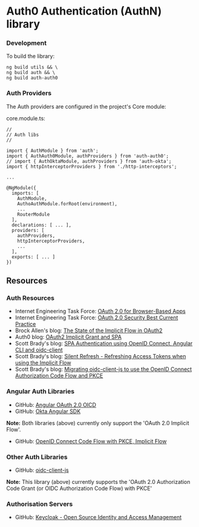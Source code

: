 # Auth0 Authentication (AuthN) library

### Development

To build the library:

```
ng build utils && \
ng build auth && \
ng build auth-auth0
```
### Auth Providers

The Auth providers are configured in the project's Core module:

core.module.ts:

```
//
// Auth libs
//

import { AuthModule } from 'auth';
import { AuthAuth0Module, authProviders } from 'auth-auth0';
// import { AuthOktaModule, authProviders } from 'auth-okta';
import { httpInterceptorProviders } from './http-interceptors';

...

@NgModule({
  imports: [
    AuthModule,
    AuthoAuthModule.forRoot(environment),
    ...
    RouterModule
  ],
  declarations: [ ... ],
  providers: [
    authProviders,
    httpInterceptorProviders,
    ...
  ],
  exports: [ ... ]
})
```

## Resources 

### Auth Resources
* Internet Engineering Task Force: [OAuth 2.0 for Browser-Based Apps](https://datatracker.ietf.org/doc/draft-ietf-oauth-browser-based-apps/)
* Internet Engineering Task Force: [OAuth 2.0 Security Best Current Practice](https://datatracker.ietf.org/doc/draft-ietf-oauth-security-topics/)
* Brock Allen's blog: [The State of the Implicit Flow in OAuth2](https://brockallen.com/2019/01/03/the-state-of-the-implicit-flow-in-oauth2/)
* Auth0 blog: [OAuth2 Implicit Grant and SPA](https://auth0.com/blog/oauth2-implicit-grant-and-spa/)
* Scott Brady's blog: [SPA Authentication using OpenID Connect, Angular CLI and oidc-client](https://www.scottbrady91.com/Angular/SPA-Authentiction-using-OpenID-Connect-Angular-CLI-and-oidc-client)
* Scott Brady's blog: [Silent Refresh - Refreshing Access Tokens when using the Implicit Flow](https://www.scottbrady91.com/OpenID-Connect/Silent-Refresh-Refreshing-Access-Tokens-when-using-the-Implicit-Flow)
* Scott Brady's blog: [Migrating oidc-client-js to use the OpenID Connect Authorization Code Flow and PKCE](https://www.scottbrady91.com/Angular/Migrating-oidc-client-js-to-use-the-OpenID-Connect-Authorization-Code-Flow-and-PKCE)

### Angular Auth Libraries
* GitHub: [Angular OAuth 2.0 OICD](https://github.com/manfredsteyer/angular-oauth2-oidc)
* GitHub: [Okta Angular SDK](https://github.com/okta/okta-oidc-js/tree/master/packages/okta-angular)

**Note:** Both libraries (above) currently only support the 'OAuth 2.0 Implicit Flow'.

* GitHub: [OpenID Connect Code Flow with PKCE, Implicit Flow](https://github.com/damienbod/angular-auth-oidc-client)

### Other Auth Libraries
* GitHub: [oidc-client-js](https://github.com/IdentityModel/oidc-client-js)

**Note:** This library (above) currently supports the 'OAuth 2.0 Authorization Code Grant (or OIDC Authorization Code Flow) with PKCE'

### Authorisation Servers
* GitHub: [Keycloak - Open Source Identity and Access Management](https://www.keycloak.org/)
